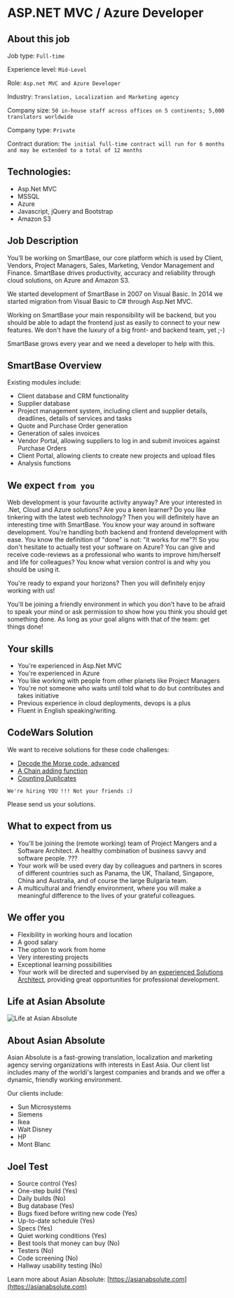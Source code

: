 # ASP.NET MVC / Azure Developer

## About this job

Job type: `Full-time`

Experience level: `Mid-Level`

Role: `Asp.net MVC and Azure Developer`

Industry: `Translation, Localization and Marketing agency`

Company size: `50 in-house staff across offices on 5 continents; 5,000 translators worldwide`

Company type: `Private`

Contract duration: `The initial full-time contract will run for 6 months and may be extended to a total of 12 months`

## Technologies:

  - Asp.Net MVC
  - MSSQL
  - Azure
  - Javascript, jQuery and Bootstrap
  - Amazon S3

## Job Description

You’ll be working on SmartBase, our core platform which is used by Client, Vendors, Project Managers, Sales, Marketing, Vendor Management and Finance. SmartBase drives productivity, accuracy and reliability through cloud solutions, on Azure and Amazon S3. 

We started development of SmartBase in 2007 on Visual Basic. In 2014 we started migration from Visual Basic to C# through Asp.Net MVC. 

Working on SmartBase your main responsibility will be backend, but you should be able to adapt the frontend just as easily to connect to your new features. We don't have the luxury of a big front- and backend team, yet ;-)

SmartBase grows every year and we need a developer to help with this.

## SmartBase Overview

Existing modules include:

  - Client database and CRM functionality
  - Supplier database
  - Project management system, including client and supplier details, deadlines, details of services and tasks
  - Quote and Purchase Order generation
  - Generation of sales invoices
  - Vendor Portal, allowing suppliers to log in and submit invoices against Purchase Orders
  - Client Portal, allowing clients to create new projects and upload files
  - Analysis functions

## We expect `from you`

Web development is your favourite activity anyway? Are your interested in .Net, Cloud and Azure solutions? Are you a keen learner? Do you like tinkering with the latest web technology? Then you will definitely have an interesting time with SmartBase. You know your way around in software development. You're handling both backend and frontend development with ease. You know the definition of "done" is not: "it works for me"?! So you don't hesitate to actually test your software on Azure? You can give and receive code-reviews as a professional who wants to improve him/herself and life for colleagues? You know what version control is and why you should be using it.

You're ready to expand your horizons? Then you will definitely enjoy working with us!

You'll be joining a friendly environment in which you don't have to be afraid to speak your mind or ask permission to show how you think you should get something done. As long as your goal aligns with that of the team: get things done!


## Your skills

  - You're experienced in Asp.Net MVC
  - You're experienced in Azure
  - You like working with people from other planets like Project Managers
  - You're not someone who waits until told what to do but contributes and takes initiative
  - Previous experience in cloud deployments, devops is a plus
  - Fluent in English speaking/writing.

## CodeWars Solution

We want to receive solutions for these code challenges: 
  
  - [Decode the Morse code, advanced](https://www.codewars.com/kata/54b72c16cd7f5154e9000457)
  - [A Chain adding function](https://www.codewars.com/kata/a-chain-adding-function) 
  - [Counting Duplicates](https://www.codewars.com/kata/counting-duplicates)

`We're hiring YOU !!! Not your friends :)` 

Please send us your solutions.

## What to expect from us
  
  - You'll be joining the (remote working) team of Project Mangers and a Software Architect. A healthy combination of business savvy and software people. ???
  - Your work will be used every day by colleagues and partners in scores of different countries such
  as Panama, the UK, Thailand, Singapore, China and Australia, and of course the large Bulgaria team.
  - A multicultural and friendly environment, where you will make a meaningful difference to the lives
  of your grateful colleagues.

## We offer you

  - Flexibility in working hours and location
  - A good salary
  - The option to work from home
  - Very interesting projects
  - Exceptional learning possibilities
  - Your work will be directed and supervised by an [experienced Solutions Architect](https://github.com/dimitardanailov/ddanailov), providing great opportunities for professional development.

## Life at Asian Absolute

![Life at Asian Absolute](https://raw.githubusercontent.com/dimitardanailov/ddanailov/master/AsianAbsolute/Life%20as%20Asian%20Absolute.jpg)

## About Asian Absolute

Asian Absolute is a fast-growing translation, localization and marketing agency serving organizations with interests in East Asia. Our client list includes many of the worldi's largest companies and brands and we offer a dynamic, friendly working environment.

Our clients include:

  - Sun Microsystems
  - Siemens
  - Ikea
  - Walt Disney
  - HP
  - Mont Blanc

## Joel Test

  - Source control (Yes)
  - One-step build (Yes)
  - Daily builds (No)
  - Bug database (Yes)
  - Bugs fixed before writing new code (Yes)
  - Up-to-date schedule (Yes)
  - Specs (Yes)
  - Quiet working conditions (Yes)
  - Best tools that money can buy (No)
  - Testers (No)
  - Code screening (No)
  - Hallway usability testing (No)

Learn more about Asian Absolute: [https://asianabsolute.com](https://asianabsolute.com)
